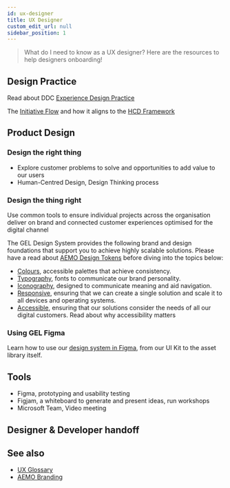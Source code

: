 ```yaml
---
id: ux-designer
title: UX Designer
custom_edit_url: null
sidebar_position: 1
---
```


>What do I need to know as a UX designer? Here are the resources to help designers onboarding! 

## Design Practice
Read about DDC [Experience Design Practice](https://aemocdr.atlassian.net/wiki/spaces/DDC/pages/80380105/Experience+and+Design+E+D)

The [Initiative Flow](https://aemocdr.atlassian.net/wiki/spaces/DDC/pages/528580741/Initiative+Flow) and how it aligns to the [HCD Framework](../hcd/hcd-intro)

## Product Design 

### Design the right thing
 - Explore customer problems to solve and opportunities to add value to our users
 - Human-Centred Design, Design Thinking process


### Design the thing right
Use common tools to ensure individual projects across the organisation deliver on brand and connected customer experiences optimised for the digital channel


The GEL Design System provides the following brand and design foundations that support you to achieve highly scalable solutions. Please have a read about [AEMO Design Tokens](../design-tokens/intro.md) before diving into the topics below:


- [Colours](../foundations/colours), accessible palettes that achieve consistency. 
- [Typography](../foundations/type), fonts to communicate our brand personality. 
- [Iconography](../foundations/icons), designed to communicate meaning and aid navigation. 
- [Responsive](../foundations/responsive), ensuring that we can create a single solution and scale it to all devices and operating systems.
- [Accessible](../foundations/accessibility), ensuring that our solutions consider the needs of all our digital customers. Read about why accessibility matters

### Using GEL Figma
Learn how to use our [design system in Figma](https://www.figma.com/file/kzLxtqv6YGL0wotiqzgEo4/GEL-UI-Doc?node-id=0%3A1&t=wWnl5yDb3WDbwvJJ-1), from our UI Kit to the asset library itself.




## Tools

- Figma, prototyping and usability testing
- Figjam, a whiteboard to generate and present ideas, run workshops
- Microsoft Team, Video meeting

## Designer & Developer handoff

## See also
 - [UX Glossary](https://aemocdr.atlassian.net/wiki/spaces/DDC/pages/1605632412/UX+terms+Glossary)
 - [AEMO Branding](../../branding/logo)